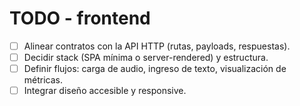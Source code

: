 # TODO - frontend

- [ ] Alinear contratos con la API HTTP (rutas, payloads, respuestas).
- [ ] Decidir stack (SPA mínima o server-rendered) y estructura.
- [ ] Definir flujos: carga de audio, ingreso de texto, visualización de métricas.
- [ ] Integrar diseño accesible y responsive.
